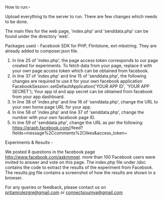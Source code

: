 How to run:-

Upload everything to the server to run. There are few changes which needs to be done.

The main files for the web page, 'index.php' and 'senddata.php' can be found under the directory 'web'.

Packages used - Facebook SDK for PHP, Flintstone, ext-mbstring. They are already added to composer.json file.

1) In line 25 of 'index.php', the page access token corresponds to our page created for experiments. To fetch data from your page, replace it with your own page access token which can be obtained from facebook.
2) In line 37 of 'index.php' and line 15 of 'senddata.php', the following changes are required to use it for your own facebook application
		FacebookSession::setDefaultApplication('YOUR APP ID', 'YOUR APP SECRET');
   Your app id and app secret can be obtained from facebook from your app dashboard.
3) In line 38 of 'index.php' and line 16 of 'senddata.php', change the URL to your own home page URL for your app.
4) In line 58 of 'index.php' and line 37 of 'senddata.php', change the number with your own facebook page ID.
5) In line 59 of 'senddata.php', change the URL as per the following:
		https://graph.facebook.com/<YOUR PAGE ID>/feed?fields=message%2Ccomments%2Clikes&access_token=<YOUR PAGE ACCESS TOKEN>

Experiments & Results -

We posted 8 questions in the facebook page http://www.facebook.com/askmmnet.
more than 100 Facebook users were invited to answer and vote on this page. The index.php file under /doc contains the code to extract the results of the experiment
from Facebook. The results.jpg file contains a screenshot of how the results are shown in a browser. 

For any queries or feedback, please contact us on pritamrulezgre@gmail.com or connectsoumya@gmail.com